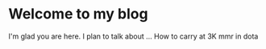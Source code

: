 # Welcome to my blog

I'm glad you are here. I plan to talk about ...
How to carry at 3K mmr in dota
